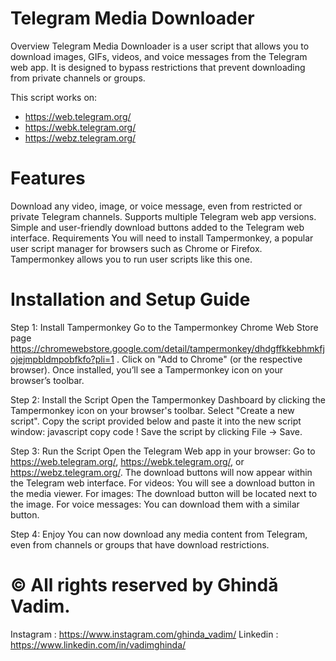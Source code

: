 # Telegram Media Downloader
Overview
Telegram Media Downloader is a user script that allows you to download images, GIFs, videos, and voice messages from the Telegram web app. It is designed to bypass restrictions that prevent downloading from private channels or groups.

This script works on:

* https://web.telegram.org/
* https://webk.telegram.org/
* https://webz.telegram.org/

# Features
Download any video, image, or voice message, even from restricted or private Telegram channels.
Supports multiple Telegram web app versions.
Simple and user-friendly download buttons added to the Telegram web interface.
Requirements
You will need to install Tampermonkey, a popular user script manager for browsers such as Chrome or Firefox. Tampermonkey allows you to run user scripts like this one.

# Installation and Setup Guide
 Step 1: Install Tampermonkey
Go to the Tampermonkey Chrome Web Store page https://chromewebstore.google.com/detail/tampermonkey/dhdgffkkebhmkfjojejmpbldmpobfkfo?pli=1 .
Click on "Add to Chrome" (or the respective browser).
Once installed, you’ll see a Tampermonkey icon on your browser’s toolbar.

 Step 2: Install the Script
Open the Tampermonkey Dashboard by clicking the Tampermonkey icon on your browser's toolbar.
Select "Create a new script".
Copy the script provided below and paste it into the new script window:
javascript copy code !
Save the script by clicking File -> Save.

 Step 3: Run the Script
Open the Telegram Web app in your browser:
Go to https://web.telegram.org/, https://webk.telegram.org/, or https://webz.telegram.org/.
The download buttons will now appear within the Telegram web interface.
For videos: You will see a download button in the media viewer.
For images: The download button will be located next to the image.
For voice messages: You can download them with a similar button.

 Step 4: Enjoy
You can now download any media content from Telegram, even from channels or groups that have download restrictions.

# © All rights reserved by Ghindă Vadim.

Instagram : https://www.instagram.com/ghinda_vadim/
Linkedin : https://www.linkedin.com/in/vadimghinda/
